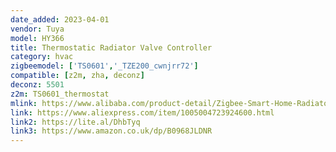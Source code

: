 ```yaml
---
date_added: 2023-04-01
vendor: Tuya
model: HY366
title: Thermostatic Radiator Valve Controller
category: hvac
zigbeemodel: ['TS0601','_TZE200_cwnjrr72']
compatible: [z2m, zha, deconz]
deconz: 5501
z2m: TS0601_thermostat
mlink: https://www.alibaba.com/product-detail/Zigbee-Smart-Home-Radiator-Heating-WIFI_1600127252246.html
link: https://www.aliexpress.com/item/1005004723924600.html
link2: https://lite.al/DhbTyq
link3: https://www.amazon.co.uk/dp/B0968JLDNR
---
```


